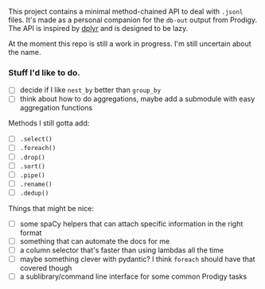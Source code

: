 This project contains a minimal method-chained API to deal with `.jsonl` files. 
It's made as a personal companion for the `db-out` output from Prodigy. The API
is inspired by [dplyr](https://dplyr.tidyverse.org/) and is designed to be lazy.

At the moment this repo is still a work in progress. I'm still uncertain about the name.

### Stuff I'd like to do. 

- [ ] decide if I like `nest_by` better than `group_by` 
- [ ] think about how to do aggregations, maybe add a submodule with easy aggregation functions

Methods I still gotta add:

- [ ] `.select()`
- [ ] `.foreach()`
- [ ] `.drop()`
- [ ] `.sort()`
- [ ] `.pipe()`
- [ ] `.rename()`
- [ ] `.dedup()`

Things that might be nice:

- [ ] some spaCy helpers that can attach specific information in the right format
- [ ] something that can automate the docs for me
- [ ] a column selector that's faster than using lambdas all the time 
- [ ] maybe something clever with pydantic? I think `foreach` should have that covered though
- [ ] a sublibrary/command line interface for some common Prodigy tasks 
